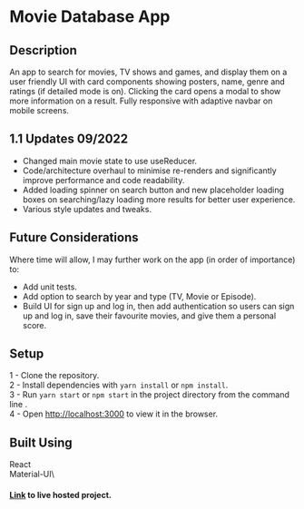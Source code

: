 # Movie Database App

## Description
An app to search for movies, TV shows and games, and display them on a user friendly UI with card components showing posters, name, genre and ratings (if detailed mode is on). Clicking the card opens a modal to show more information on a result. Fully responsive with adaptive navbar on mobile screens.

## 1.1 Updates 09/2022
* Changed main movie state to use useReducer.
* Code/architecture overhaul to minimise re-renders and significantly improve performance and code readability.
* Added loading spinner on search button and new placeholder loading boxes on searching/lazy loading more results for better user experience.
* Various style updates and tweaks.

## Future Considerations
Where time will allow, I may further work on the app (in order of importance) to:
* Add unit tests.
* Add option to search by year and type (TV, Movie or Episode).
* Build UI for sign up and log in, then add authentication so users can sign up and log in, save their favourite movies, and give them a personal score.

## Setup
1 - Clone the repository.\
2 - Install dependencies with ```yarn install``` or ```npm install```.\
3 - Run ```yarn start``` or ```npm start``` in the project directory from the command line .\
4 - Open [http://localhost:3000](http://localhost:3000) to view it in the browser.

## Built Using
React\
Material-UI\

#### [Link](https://notflix.peterdev.co.uk/) to live hosted project.
